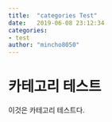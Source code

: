 ```yaml
---
title:  "categories Test"
date:   2019-06-08 23:12:34
categories: 
- test
author: "mincho8050"
---
```




# 카테고리 테스트

이것은 카테고리 테스트다.
